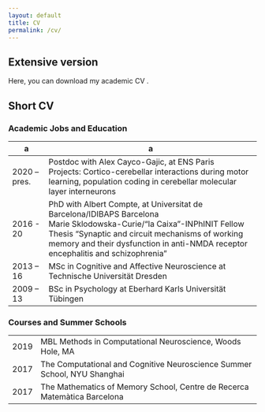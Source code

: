 ```yaml
---
layout: default
title: CV
permalink: /cv/
---
```



<link href="https://stackpath.bootstrapcdn.com/font-awesome/4.7.0/css/font-awesome.min.css" rel="stylesheet">

## Extensive version

Here, you can download my academic CV [<i class="fa fa-file-text"></i>](https://heikestein.github.io/documents/CV.pdf).

## Short CV

### Academic Jobs and Education



<div class="cvtable">
 
 
| a | a |
| ---- | --- |
| 2020 – pres. | Postdoc with Alex Cayco-Gajic, at ENS Paris<br/> Projects: Cortico-cerebellar interactions during motor learning, population coding in cerebellar molecular layer interneurons |
| 2016 - 20 | PhD with Albert Compte, at Universitat de Barcelona/IDIBAPS Barcelona<br/> Marie Sklodowska-Curie/“la Caixa”-INPhINIT Fellow<br/> Thesis “Synaptic and circuit mechanisms of working memory and their dysfunction in anti-NMDA receptor encephalitis and schizophrenia” |
| 2013 – 16 | MSc in Cognitive and Affective Neuroscience at Technische Universität Dresden |
| 2009 – 13 | BSc in Psychology at Eberhard Karls Universität Tübingen |

</div>

### Courses and Summer Schools

<div class="cvtable">

|  |  |
| ---- | --- |
| 2019 | MBL Methods in Computational Neuroscience, Woods Hole, MA |
| 2017 | The Computational and Cognitive Neuroscience Summer School, NYU Shanghai |
| 2017 | The Mathematics of Memory School, Centre de Recerca Matemàtica Barcelona |

</div>
